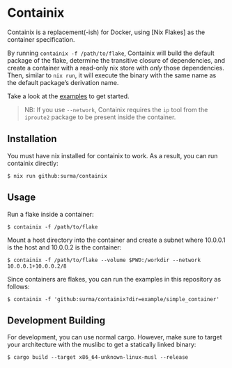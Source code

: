 # Containix

Containix is a replacement(-ish) for Docker, using [Nix Flakes] as the container specification.

By running `containix -f /path/to/flake`, Containix will build the default package of the flake, determine the transitive closure of dependencies, and create a container with a read-only nix store with _only_ those dependencies. Then, similar to `nix run`, it will execute the binary with the same name as the default package’s derivation name.

Take a look at the [examples](./example/) to get started.

> NB: If you use `--network`, Containix requires the `ip` tool from the `iproute2` package to be present inside the container.

## Installation

You must have nix installed for containix to work. As a result, you can run containix directly:

```console
$ nix run github:surma/containix
```

## Usage

Run a flake inside a container:

```console
$ containix -f /path/to/flake
```

Mount a host directory into the container and create a subnet where 10.0.0.1 is the host and 10.0.0.2 is the container:

```console
$ containix -f /path/to/flake --volume $PWD:/workdir --network 10.0.0.1+10.0.0.2/8
```

Since containers are flakes, you can run the examples in this repository as follows:

```console
$ containix -f 'github:surma/containix?dir=example/simple_container'
```

## Development Building

For development, you can use normal cargo. However, make sure to target your architecture with the muslibc to get a statically linked binary:

```console
$ cargo build --target x86_64-unknown-linux-musl --release
```
